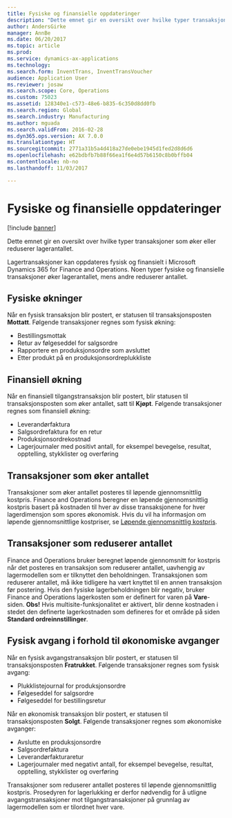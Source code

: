 ```yaml
---
title: Fysiske og finansielle oppdateringer
description: "Dette emnet gir en oversikt over hvilke typer transaksjoner som øker eller reduserer lagerantallet."
author: AndersGirke
manager: AnnBe
ms.date: 06/20/2017
ms.topic: article
ms.prod: 
ms.service: dynamics-ax-applications
ms.technology: 
ms.search.form: InventTrans, InventTransVoucher
audience: Application User
ms.reviewer: josaw
ms.search.scope: Core, Operations
ms.custom: 75023
ms.assetid: 128340e1-c573-48e6-b835-6c350d8dd0fb
ms.search.region: Global
ms.search.industry: Manufacturing
ms.author: mguada
ms.search.validFrom: 2016-02-28
ms.dyn365.ops.version: AX 7.0.0
ms.translationtype: HT
ms.sourcegitcommit: 2771a31b5a4d418a27de0ebe1945d1fed2d8d6d6
ms.openlocfilehash: e62bdbfb7b88f66ea1f6e4d57b6150c8b0bffb04
ms.contentlocale: nb-no
ms.lasthandoff: 11/03/2017

---
```


# <a name="physical-and-financial-updates"></a>Fysiske og finansielle oppdateringer

[!include [banner](../includes/banner.md)]

Dette emnet gir en oversikt over hvilke typer transaksjoner som øker eller reduserer lagerantallet. 

Lagertransaksjoner kan oppdateres fysisk og finansielt i Microsoft Dynamics 365 for Finance and Operations. Noen typer fysiske og finansielle transaksjoner øker lagerantallet, mens andre reduserer antallet.

## <a name="physical-increases"></a>Fysiske økninger
Når en fysisk transaksjon blir postert, er statusen til transaksjonsposten **Mottatt**. Følgende transaksjoner regnes som fysisk økning:

-   Bestillingsmottak
-   Retur av følgeseddel for salgsordre
-   Rapportere en produksjonsordre som avsluttet
-   Etter produkt på en produksjonsordreplukkliste

## <a name="financial-increases"></a>Finansiell økning
Når en finansiell tilgangstransaksjon blir postert, blir statusen til transaksjonsposten som øker antallet, satt til **Kjøpt**. Følgende transaksjoner regnes som finansiell økning:

-   Leverandørfaktura
-   Salgsordrefaktura for en retur
-   Produksjonsordrekostnad
-   Lagerjournaler med positivt antall, for eksempel bevegelse, resultat, opptelling, stykklister og overføring

## <a name="transactions-that-increase-quantity"></a>Transaksjoner som øker antallet
Transaksjoner som øker antallet posteres til løpende gjennomsnittlig kostpris. Finance and Operations beregner en løpende gjennomsnittlig kostpris basert på kostnaden til hver av disse transaksjonene for hver lagerdimensjon som spores økonomisk. Hvis du vil ha informasjon om løpende gjennomsnittlige kostpriser, se [Løpende gjennomsnittlig kostpris](running-average-cost-price.md).

## <a name="transactions-that-decrease-quantity"></a>Transaksjoner som reduserer antallet
Finance and Operations bruker beregnet løpende gjennomsnitt for kostpris når det posteres en transaksjon som reduserer antallet, uavhengig av lagermodellen som er tilknyttet den beholdningen. Transaksjonen som reduserer antallet, må ikke tidligere ha vært knyttet til en annen transaksjon før postering. Hvis den fysiske lagerbeholdningen blir negativ, bruker Finance and Operations lagerkosten som er definert for varen på **Vare**-siden. **Obs!** Hvis multisite-funksjonalitet er aktivert, blir denne kostnaden i stedet den definerte lagerkostnaden som defineres for et område på siden **Standard ordreinnstillinger**.

## <a name="physical-issues-vs-financial-issues"></a>Fysisk avgang i forhold til økonomiske avganger
Når en fysisk avgangstransaksjon blir postert, er statusen til transaksjonsposten **Fratrukket**. Følgende transaksjoner regnes som fysisk avgang:

-   Plukklistejournal for produksjonsordre
-   Følgeseddel for salgsordre
-   Følgeseddel for bestillingsretur

Når en økonomisk transaksjon blir postert, er statusen til transaksjonsposten **Solgt**. Følgende transaksjoner regnes som økonomiske avganger:

-   Avslutte en produksjonsordre
-   Salgsordrefaktura
-   Leverandørfakturaretur
-   Lagerjournaler med negativt antall, for eksempel bevegelse, resultat, opptelling, stykklister og overføring

Transaksjoner som reduserer antallet posteres til løpende gjennomsnittlig kostpris. Prosedyren for lagerlukking er derfor nødvendig for å utligne avgangstransaksjoner mot tilgangstransaksjoner på grunnlag av lagermodellen som er tilordnet hver vare.




